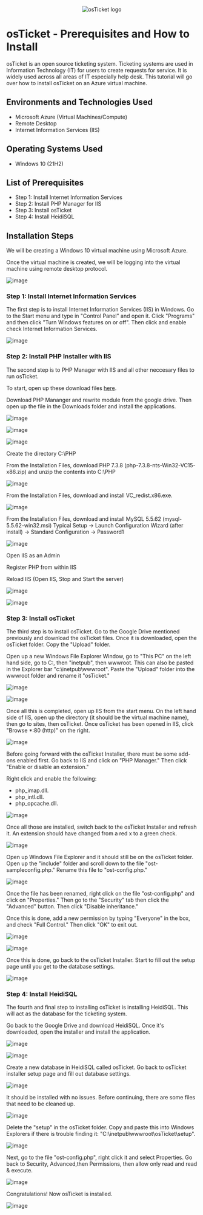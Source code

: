 <p align="center">
<img src="https://i.imgur.com/Clzj7Xs.png" alt="osTicket logo"/>
</p>

<h1>osTicket - Prerequisites and How to Install</h1>
osTicket is an open source ticketing system. Ticketing systems are used in Information Technology (IT) for users to create requests for service. It is widely used across all areas of IT especially help desk. This tutorial will go over how to install osTicket on an Azure virtual machine. <br />

<h2>Environments and Technologies Used</h2>

- Microsoft Azure (Virtual Machines/Compute)
- Remote Desktop
- Internet Information Services (IIS)

<h2>Operating Systems Used </h2>

- Windows 10</b> (21H2)

<h2>List of Prerequisites</h2>

- Step 1: Install Internet Information Services 
- Step 2: Install PHP Manager for IIS
- Step 3: Install osTicket
- Step 4: Install HeidiSQL

<h2>Installation Steps</h2>

We will be creating a Windows 10 virtual machine using Microsoft Azure. 

Once the virtual machine is created, we will be logging into the virtual machine using remote desktop protocol. 


![image](https://github.com/mathew-perez/osticket-prereqs/assets/144407220/20764c18-61e3-4273-98df-3fb35d2eaee2)


<h3>Step 1: Install Internet Information Services </h3>
The first step is to install Internet Information Services (IIS) in Windows. Go to the Start menu and type in "Control Panel" and open it. Click "Programs" and then click "Turn Windows features on or off". Then click and enable check Internet Information Services. 

<p></p>

![image](https://github.com/mathew-perez/osticket-prereqs/assets/144407220/46943e49-12a8-4389-bb25-307f8dd3879c)


<h3>Step 2: Install PHP Installer with IIS </h3> 
The second step is to PHP Manager with IIS and all other neccesary files to run osTicket. 

<p></p>

To start, open up these download files [here](https://drive.google.com/drive/folders/1APMfNyfNzcxZC6EzdaNfdZsUwxWYChf6).

Download PHP Mananger and rewrite module from the google drive. Then open up the file in the Downloads folder and install the applications. 

<p></p>
  
![image](https://github.com/mathew-perez/osticket-prereqs/assets/144407220/393fbfbe-0716-4da9-9bd3-75c768ebcd24)

![image](https://github.com/mathew-perez/osticket-prereqs/assets/144407220/af2e6fdd-5c54-4fcd-a2dd-0fab85f43697)

![image](https://github.com/mathew-perez/osticket-prereqs/assets/144407220/68f6d35a-67e8-4a60-92fe-74d1b7410277)

Create the directory C:\PHP

From the Installation Files, download PHP 7.3.8 (php-7.3.8-nts-Win32-VC15-x86.zip) and unzip the contents into C:\PHP

![image](https://github.com/mathew-perez/osticket-prereqs/assets/144407220/25e360a3-11c2-4a13-a6c3-39ec44d96b2f)

From the Installation Files, download and install VC_redist.x86.exe.

![image](https://github.com/mathew-perez/osticket-prereqs/assets/144407220/249ccdf4-2055-470a-acdc-25d5b52e4448)


From the Installation Files, download and install MySQL 5.5.62 (mysql-5.5.62-win32.msi)
Typical Setup ->
Launch Configuration Wizard (after install) ->
Standard Configuration ->
Password1

![image](https://github.com/mathew-perez/osticket-prereqs/assets/144407220/deaaa765-93de-438b-ab37-90f342642c88)


Open IIS as an Admin

Register PHP from within IIS

Reload IIS (Open IIS, Stop and Start the server)

![image](https://github.com/mathew-perez/osticket-prereqs/assets/144407220/072c47f6-a701-4d41-9f53-63513ccbd393)

![image](https://github.com/mathew-perez/osticket-prereqs/assets/144407220/3d0aad0d-4c3f-48b7-b0fb-f85a8d17be9f)


<h3>Step 3: Install osTicket</h3>
The third step is to install osTicket. Go to the Google Drive mentioned previously and download the osTicket files. Once it is downloaded, open the osTicket folder. Copy the "Upload" folder. 

Open up a new Windows File Explorer Window, go to "This PC" on the left hand side, go to C:\, then "inetpub", then wwwroot. This can also be pasted in the Explorer bar "c:\inetpub\wwwroot". Paste the "Upload" folder into the wwwroot folder and rename it "osTicket."

![image](https://github.com/mathew-perez/osticket-prereqs/assets/144407220/63cfc96a-aca3-4140-9379-9ecebbe0d05b)

![image](https://github.com/mathew-perez/osticket-prereqs/assets/144407220/068c1b73-7002-46c5-8609-138ec7da8c12)


Once all this is completed, open up IIS from the start menu. On the left hand side of IIS, open up the directory (it should be the virtual machine name), then go to sites, then osTicket. Once osTicket has been opened in IIS, click "Browse *:80 (http)" on the right.

![image](https://github.com/mathew-perez/osticket-prereqs/assets/144407220/6e2909c7-aaa2-49b0-8c69-cc2fbed44aa0)


Before going forward with the osTicket Installer, there must be some add-ons enabled first. Go back to IIS and click on "PHP Manager." Then click "Enable or disable an extension."

Right click and enable the following: 
- php_imap.dll.
- php_intl.dll.
- php_opcache.dll.

![image](https://github.com/mathew-perez/osticket-prereqs/assets/144407220/fe7b10a2-793f-4f8a-9e7f-a567e98de182)


Once all those are installed, switch back to the osTicket Installer and refresh it. An extension should have changed from a red x to a green check. 

![image](https://github.com/mathew-perez/osticket-prereqs/assets/144407220/5983ecde-be92-4c2c-a20c-89332014aa7a)


Open up Windows File Explorer and it should still be on the osTicket folder. Open up the "include" folder and scroll down to the file "ost-sampleconfig.php." Rename this file to "ost-config.php."

![image](https://github.com/mathew-perez/osticket-prereqs/assets/144407220/b8eee491-c68d-441c-9180-cf9af8088a84)


Once the file has been renamed, right click on the file "ost-config.php" and click on "Properties." Then go to the "Security" tab then click the "Advanced" button. Then click "Disable inheritance." 

Once this is done, add a new permission by typing "Everyone" in the box, and check "Full Control." Then click "OK" to exit out. 

![image](https://github.com/mathew-perez/osticket-prereqs/assets/144407220/65b581fb-11a5-4693-aec2-6f578ede0906)

![image](https://github.com/mathew-perez/osticket-prereqs/assets/144407220/85d5834a-2037-42d1-b655-09ebd8bd822e)


Once this is done, go back to the osTicket Installer. Start to fill out the setup page until you get to the database settings. 

![image](https://github.com/mathew-perez/osticket-prereqs/assets/144407220/e7af411e-d9fb-4e55-8744-008b18fc01c1)


<h3>Step 4: Install HeidiSQL</h3>
The fourth and final step to installing osTicket is installing HeidiSQL. This will act as the database for the ticketing system. 

Go back to the Google Drive and download HeidiSQL. Once it's downloaded, open the installer and install the application. 

![image](https://github.com/mathew-perez/osticket-prereqs/assets/144407220/03cc488e-9441-4a22-bd01-e8cc0afb04b3)

![image](https://github.com/mathew-perez/osticket-prereqs/assets/144407220/c2afe9a5-82e1-48ab-b850-95cd4d45a210)

Create a new database in HeidiSQL called osTicket. Go back to osTicket installer setup page and fill out database settings.

![image](https://github.com/mathew-perez/osticket-prereqs/assets/144407220/374d7314-b211-45e8-9732-25dd9d00e7fd)

It should be installed with no issues. Before continuing, there are some files that need to be cleaned up. 

![image](https://github.com/mathew-perez/osticket-prereqs/assets/144407220/56cee33b-739c-43ca-81c0-d99d793ace78)

Delete the "setup" in the osTicket folder. Copy and paste this into Windows Explorers if there is trouble finding it: "C:\inetpub\wwwroot\osTicket\setup".

![image](https://github.com/mathew-perez/osticket-prereqs/assets/144407220/b058eea7-e702-4bf7-9dc5-0487c077a7fb)

Next, go to the file "ost-config.php", right click it and select Properties. Go back to Security, Advanced,then Permissions, then allow only read and read & execute. 

![image](https://github.com/mathew-perez/osticket-prereqs/assets/144407220/df01bc37-42f5-4d6f-a121-ad7aaae7edaa)

Congratulations! Now osTicket is installed. 

![image](https://github.com/mathew-perez/osticket-prereqs/assets/144407220/11cf1061-50e5-4fd4-9a53-b6484f2833c5)
